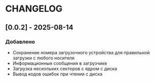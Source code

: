 # CHANGELOG

## [0.0.2] - 2025-08-14
### Добавлено
- Сохранение номера загрузочного устройства для правильной загрузки с любого носителя
- Информационные сообщения в загрузчике
- Загрузка нескольких секторов с ядром с диска
- Вывод кодов ошибок при чтении с диска

